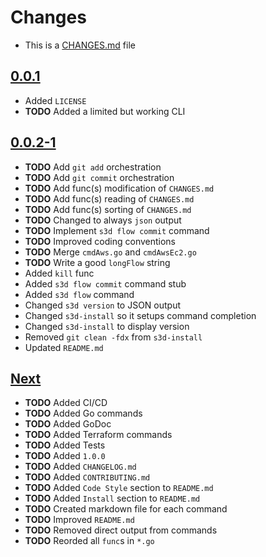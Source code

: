 # Changes
- This is a [CHANGES.md](https://go.s3d.club/changes/) file

## [0.0.1](https://go.s3d.club/s3d-cli/work/0.0.1)
- Added `LICENSE` 
- **TODO** Added a limited but working CLI

## [0.0.2-1](https://go.s3d.club/s3d-cli/work/0.0.2)
- **TODO** Add `git add` orchestration
- **TODO** Add `git commit` orchestration
- **TODO** Add func(s) modification of `CHANGES.md` 
- **TODO** Add func(s) reading of `CHANGES.md` 
- **TODO** Add func(s) sorting of `CHANGES.md` 
- **TODO** Changed to always `json` output
- **TODO** Implement `s3d flow commit` command
- **TODO** Improved coding conventions
- **TODO** Merge `cmdAws.go` and `cmdAwsEc2.go`
- **TODO** Write a good `longFlow` string
- Added `kill` func
- Added `s3d flow commit` command stub
- Added `s3d flow` command 
- Changed `s3d version` to JSON output
- Changed `s3d-install` so it setups command completion
- Changed `s3d-install` to display version
- Removed `git clean -fdx` from `s3d-install`
- Updated `README.md`

## [Next](https://go.s3d.club/s3d-cli/next)
- **TODO** Added CI/CD
- **TODO** Added Go commands
- **TODO** Added GoDoc
- **TODO** Added Terraform commands
- **TODO** Added Tests
- **TODO** Added `1.0.0`
- **TODO** Added `CHANGELOG.md` 
- **TODO** Added `CONTRIBUTING.md`
- **TODO** Added `Code Style` section to `README.md`
- **TODO** Added `Install` section to `README.md`
- **TODO** Created markdown file for each command
- **TODO** Improved `README.md`
- **TODO** Removed direct output from commands
- **TODO** Reorded all `func`s in `*.go`
